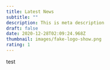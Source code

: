 ```yaml
---
title: Latest News
subtitle: ""
description: This is meta description
draft: false
date: 2020-12-28T02:09:24.968Z
thumbnail: images/fake-logo-show.png
rating: 1
---
```

test